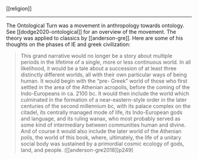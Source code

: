 
[[religion]]

---

The Ontological Turn was a movement in anthropology towards ontology. See [[dodge2020-ontological]] for an overview of the movement. The theory was applied to classics by [[anderson-gre]]. Here are some of his thoughts on the phases of IE and greek civilization:

> This grand narrative would no longer be a story about multiple periods in the lifetime of a single, more or less continuous world. In all likelihood, it would be a tale about a succession of at least three distinctly different worlds, all with their own particular ways of being human. It would begin with the “pre- Greek” world of those who first settled in the area of the Athenian acropolis, before the coming of the Indo-Europeans in ca. 2100 bc. It would then include the world which culminated in the formation of a near-eastern-style order in the later centuries of the second millennium bc, with its palace complex on the citadel, its centrally managed mode of life, its Indo-European gods and language, and its ruling wanax, who most probably served as some kind of intermediary between communities human and divine. And of course it would also include the later world of the Athenian polis, the world of this book, where, ultimately, the life of a unitary social body was sustained by a primordial cosmic ecology of gods, land, and people. ([[anderson-gre2018]]p249)